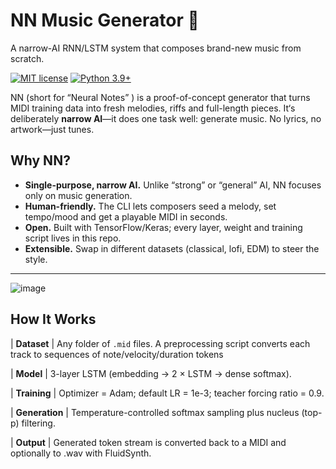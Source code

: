 # NN Music Generator 🎵
A narrow-AI RNN/LSTM system that composes brand-new music from scratch.

[![MIT license](https://img.shields.io/badge/license-MIT-blue.svg)](LICENSE)
[![Python 3.9+](https://img.shields.io/badge/python-3.9%20|%203.10-orange?logo=python)](#)

NN (short for “Neural Notes” ) is a proof-of-concept generator that turns MIDI training data into fresh melodies, riffs and full-length pieces. It‘s deliberately **narrow AI**—it does one task well: generate music. No lyrics, no artwork—just tunes.


## Why NN?
* **Single-purpose, narrow AI.** Unlike “strong” or “general” AI, NN focuses only on music generation.  
* **Human-friendly.** The CLI lets composers seed a melody, set tempo/mood and get a playable MIDI in seconds.  
* **Open.** Built with TensorFlow/Keras; every layer, weight and training script lives in this repo.  
* **Extensible.** Swap in different datasets (classical, lofi, EDM) to steer the style.

---
![image](https://github.com/user-attachments/assets/caa6c2b7-a173-4ecc-8e06-9ddbad19a428)


## How It Works
| **Dataset** | Any folder of `.mid` files. A preprocessing script converts each track to sequences of note/velocity/duration tokens

| **Model** | 3-layer LSTM (embedding → 2 × LSTM → dense softmax). 

| **Training** | Optimizer = Adam; default LR = 1e-3; teacher forcing ratio = 0.9. 

| **Generation** | Temperature-controlled softmax sampling plus nucleus (top-p) filtering. 

| **Output** | Generated token stream is converted back to a MIDI and optionally to .wav with FluidSynth.

